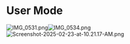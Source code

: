 # User Mode

![IMG\_0531.png](https://img.fullstacked.org/IMG_0531.png)![IMG\_0534.png](https://img.fullstacked.org/IMG_0534.png)![Screenshot-2025-02-23-at-10.21.17-AM.png](https://img.fullstacked.org/Screenshot-2025-02-23-at-10.21.17-AM.png)

